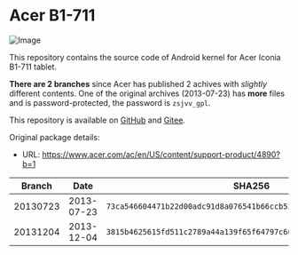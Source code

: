 # Acer B1-711

![Image](https://global-download.acer.com/Image/ModelPictures/Tablet/B1-711.png)

This repository contains the source code of Android kernel for Acer Iconia B1-711 tablet.

**There are 2 branches** since Acer has published 2 achives with *slightly* different contents. One of the original archives (2013-07-23) has **more** files and is password-protected, the password is `zsjvv_gpl`.

This repository is available on [GitHub](https://github.com/arzam16/android_kernel_acer_b1_711) and [Gitee](https://gitee.com/arzamas-16/android_kernel_acer_b1_711).

Original package details:

* URL: https://www.acer.com/ac/en/US/content/support-product/4890?b=1

| Branch | Date | SHA256 |
|--------|------|--------|
| 20130723 | 2013-07-23 | `73ca546604471b22d00adc91d8a076541b66ccb532b1348c8561fd38e317619c` |
| 20131204 | 2013-12-04 | `3815b4625615fd511c2789a44a139f65f64797c609d9703edf2d12d5b6a80f2b` |
